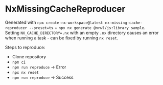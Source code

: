 # NxMissingCacheReproducer

Generated with `npx create-nx-workspace@latest nx-missing-cache-reproducer --preset=ts` + `npx nx generate @nrwl/js:library sample`.
Setting `NX_CACHE_DIRECTORY=.nx` with an empty `.nx` directory causes an error when running a task - can be fixed by running `nx reset`.

Steps to reproduce:
* Clone repository
* `npm ci`
* `npm run reproduce` -> Error
* `npx nx reset`
* `npm run reproduce` -> Success
